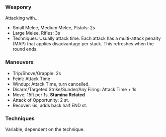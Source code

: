 ### Weaponry
Attacking with...
- Small Melee, Medium Melee, Pistols: 2s
- Large Melee, Rifles: 3s
- Techniques: Usually attack time.
Each attack has a multi-attack penalty (MAP) that applies disadvantage per stack. This refreshes when the round ends.
 
 ### Maneuvers
- Trip/Shove/Grapple: 2s
- Feint: Attack Time
- Windup: Attack Time, turn cancelled.
- Disarm/Targeted Strike/Sunder/Any Firing: Attack Time + 1s
- Move: 15ft per 1s.
**Stamina Related**
- Attack of Opportunity: 2 st.
- Recover: 6s, adds back half END st.

### Techniques
Variable, dependent on the technique.